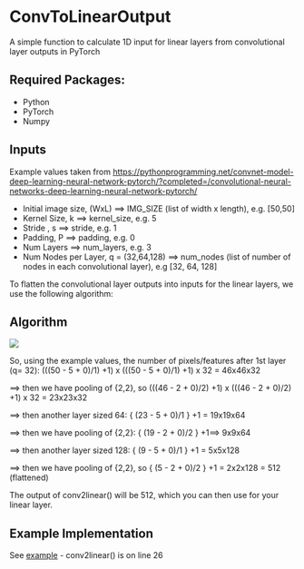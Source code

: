 # ConvToLinearOutput
A simple function to calculate 1D input for linear layers from convolutional layer outputs in PyTorch

## Required Packages:
- Python
- PyTorch
- Numpy

## Inputs

Example values taken from https://pythonprogramming.net/convnet-model-deep-learning-neural-network-pytorch/?completed=/convolutional-neural-networks-deep-learning-neural-network-pytorch/ 

- Initial image size, (WxL) ==> IMG_SIZE (list of width x length), e.g. [50,50]
- Kernel Size, k ==> kernel_size, e.g. 5
- Stride , s ==> stride, e.g. 1
- Padding, P ==> padding, e.g. 0
- Num Layers ==> num_layers, e.g. 3
- Num Nodes per Layer, q = (32,64,128) ==> num_nodes (list of number of nodes in each convolutional layer), e.g [32, 64, 128]


To flatten the convolutional layer outputs into inputs for the linear layers, we use the following algorithm:
       
## Algorithm

<img src="https://render.githubusercontent.com/render/math?math=O = ({ \frac{(W - k %2B 2P)}{s} } %2B 1) *({ \frac{(L - k %2B 2P)}{s} } %2B 1)* q">

So, using the example values, the number of pixels/features after 1st layer (q= 32): (((50 - 5 + 0)/1) +1) x (((50 - 5 + 0)/1) +1) x 32 = 46x46x32

==> then we have pooling of {2,2}, so (((46 - 2 + 0)/2) +1) x (((46 - 2 + 0)/2) +1) x 32 = 23x23x32

==> then another layer sized 64: { (23 - 5 + 0)/1 } +1 = 19x19x64

==> then we have pooling of {2,2}: { (19 - 2 + 0)/2 } +1==> 9x9x64

==> then another layer sized 128: { (9 - 5 + 0)/1 } +1 = 5x5x128

==> then we have pooling of {2,2}, so { (5 - 2 + 0)/2 } +1 = 2x2x128 = 512 (flattened)

The output of conv2linear(<inputs>) will be 512, which you can then use for your linear layer.
       
## Example Implementation
See [example](example.py) - conv2linear() is on line 26
